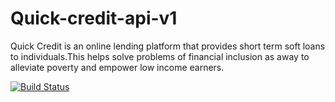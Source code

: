 # Quick-credit-api-v1
Quick Credit is an online lending platform that provides short term soft loans to individuals.This helps solve problems of financial inclusion as away to alleviate poverty and empower low income earners. 

[![Build Status](https://travis-ci.org/swaibat/Quick-credit-api-v1.svg?branch=develop)](https://travis-ci.org/swaibat/Quick-credit-api-v1)
